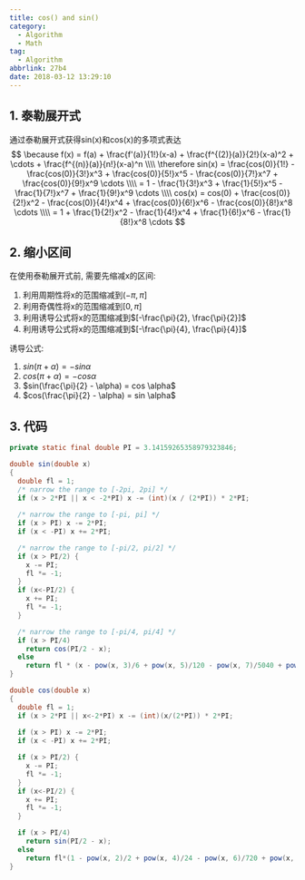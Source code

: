 ```yaml
---
title: cos() and sin()
category:
  - Algorithm
  - Math
tag:
  - Algorithm
abbrlink: 27b4
date: 2018-03-12 13:29:10
---
```


## 1. 泰勒展开式
通过泰勒展开式获得sin(x)和cos(x)的多项式表达
$$
\because f(x) = f(a) + \frac{f'(a)}{1!}(x-a) + \frac{f^{(2)}(a)}{2!}(x-a)^2 + \cdots + \frac{f^{(n)}(a)}{n!}(x-a)^n \\\\
\therefore sin(x) = \frac{cos(0)}{1!} - \frac{cos(0)}{3!}x^3 + \frac{cos(0)}{5!}x^5 - \frac{cos(0)}{7!}x^7 + \frac{cos(0)}{9!}x^9 \cdots \\\\
= 1 - \frac{1}{3!}x^3 + \frac{1}{5!}x^5 - \frac{1}{7!}x^7 + \frac{1}{9!}x^9 \cdots \\\\
cos(x) = cos(0) + \frac{cos(0)}{2!}x^2 - \frac{cos(0)}{4!}x^4 + \frac{cos(0)}{6!}x^6 - \frac{cos(0)}{8!}x^8 \cdots \\\\
= 1 + \frac{1}{2!}x^2 - \frac{1}{4!}x^4 + \frac{1}{6!}x^6 - \frac{1}{8!}x^8 \cdots
$$



## 2. 缩小区间
在使用泰勒展开式前, 需要先缩减x的区间:
1. 利用周期性将x的范围缩减到$(-\pi, \pi]$
2. 利用奇偶性将x的范围缩减到$[0, \pi]$
3. 利用诱导公式将x的范围缩减到$[-\frac{\pi}{2}, \frac{\pi}{2}]$
4. 利用诱导公式将x的范围缩减到$[-\frac{\pi}{4}, \frac{\pi}{4}]$

诱导公式:
1. $sin(\pi + \alpha) = -sin \alpha$
2. $cos(\pi + \alpha) = -cos \alpha$
3. $sin(\frac{\pi}{2} - \alpha) = cos \alpha$
4. $cos(\frac{\pi}{2} - \alpha) = sin \alpha$



## 3. 代码
```java
private static final double PI = 3.14159265358979323846;

double sin(double x)
{
  double fl = 1;
  /* narrow the range to [-2pi, 2pi] */
  if (x > 2*PI || x < -2*PI) x -= (int)(x / (2*PI)) * 2*PI;
  
  /* narrow the range to [-pi, pi] */
  if (x > PI) x -= 2*PI;
  if (x < -PI) x += 2*PI;

  /* narrow the range to [-pi/2, pi/2] */
  if (x > PI/2) {
    x -= PI;
    fl *= -1;
  }
  if (x<-PI/2) {
    x += PI;
    fl *= -1;
  }

  /* narrow the range to [-pi/4, pi/4] */
  if (x > PI/4) 
    return cos(PI/2 - x);
  else 
    return fl * (x - pow(x, 3)/6 + pow(x, 5)/120 - pow(x, 7)/5040 + pow(x, 9)/362880);
}

double cos(double x)
{
  double fl = 1;
  if (x > 2*PI || x<-2*PI) x -= (int)(x/(2*PI)) * 2*PI;
  
  if (x > PI) x -= 2*PI;
  if (x < -PI) x += 2*PI;

  if (x > PI/2) {
    x -= PI;
    fl *= -1;
  }
  if (x<-PI/2) {
    x += PI;
    fl *= -1;
  }

  if (x > PI/4) 
    return sin(PI/2 - x);
  else 
    return fl*(1 - pow(x, 2)/2 + pow(x, 4)/24 - pow(x, 6)/720 + pow(x, 8)/40320);
}
```
